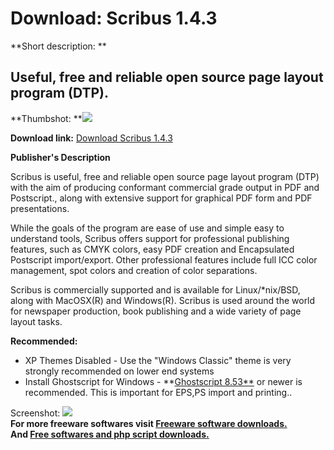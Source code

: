 # Download: Scribus 1.4.3

**Short description: **

## Useful, free and reliable open source page layout program (DTP).

  
**Thumbshot: **![](http://www.freewarefiles.com/screenshot/scribus_md.gif)   
  
**Download link:** [Download Scribus 1.4.3](http://freesoftwares.boysofts.com/Scribus_program_18164.html)  
  

**Publisher's Description**  
  

Scribus is useful, free and reliable open source page layout program (DTP)
with the aim of producing conformant commercial grade output in PDF and
Postscript., along with extensive support for graphical PDF form and PDF
presentations.

While the goals of the program are ease of use and simple easy to understand
tools, Scribus offers support for professional publishing features, such as
CMYK colors, easy PDF creation and Encapsulated Postscript import/export.
Other professional features include full ICC color management, spot colors and
creation of color separations.

Scribus is commercially supported and is available for Linux/*nix/BSD, along
with MacOSX(R) and Windows(R). Scribus is used around the world for newspaper
production, book publishing and a wide variety of page layout tasks.

**Recommended:**

  * XP Themes Disabled - Use the "Windows Classic" theme is very strongly recommended on lower end systems 
  * Install Ghostscript for Windows - **[Ghostscript 8.53**](http://ghostscript.com/doc/AFPL/index.htm) or newer is recommended. This is important for EPS,PS import and printing.. 

  
  
Screenshot: ![](http://www.freewarefiles.com/screenshot/scribus.gif)  
**For more freeware softwares visit [Freeware software downloads.](http://freesoftwares.boysofts.com/)**   
**And [Free softwares and php script downloads.](http://www.boysofts.com/)**

